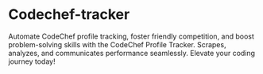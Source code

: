 # Codechef-tracker
Automate CodeChef profile tracking, foster friendly competition, and boost problem-solving skills with the CodeChef Profile Tracker. Scrapes, analyzes, and communicates performance seamlessly. Elevate your coding journey today!
